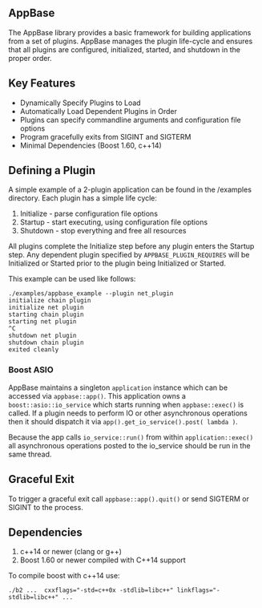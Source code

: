 AppBase
--------------

The AppBase library provides a basic framework for building applications from
a set of plugins. AppBase manages the plugin life-cycle and ensures that all
plugins are configured, initialized, started, and shutdown in the proper order.

## Key Features

- Dynamically Specify Plugins to Load
- Automatically Load Dependent Plugins in Order
- Plugins can specify commandline arguments and configuration file options
- Program gracefully exits from SIGINT and SIGTERM
- Minimal Dependencies (Boost 1.60, c++14)

## Defining a Plugin

A simple example of a 2-plugin application can be found in the /examples directory. Each plugin has
a simple life cycle:

1. Initialize - parse configuration file options
2. Startup - start executing, using configuration file options
3. Shutdown - stop everything and free all resources

All plugins complete the Initialize step before any plugin enters the Startup step. Any dependent plugin specified
by `APPBASE_PLUGIN_REQUIRES` will be Initialized or Started prior to the plugin being Initialized or Started. 

This example can be used like follows:

```
./examples/appbase_example --plugin net_plugin
initialize chain plugin
initialize net plugin
starting chain plugin
starting net plugin
^C
shutdown net plugin
shutdown chain plugin
exited cleanly
```

### Boost ASIO 

AppBase maintains a singleton `application` instance which can be accessed via `appbase::app()`.  This 
application owns a `boost::asio::io_service` which starts running when `appbase::exec()` is called. If 
a plugin needs to perform IO or other asynchronous operations then it should dispatch it via 
`app().get_io_service().post( lambda )`.  

Because the app calls `io_service::run()` from within `application::exec()` all asynchronous operations
posted to the io_service should be run in the same thread.  

## Graceful Exit 

To trigger a graceful exit call `appbase::app().quit()` or send SIGTERM or SIGINT to the process.

## Dependencies 

1. c++14 or newer  (clang or g++)
2. Boost 1.60 or newer compiled with C++14 support

To compile boost with c++14 use:

```
./b2 ...  cxxflags="-std=c++0x -stdlib=libc++" linkflags="-stdlib=libc++" ...
```

